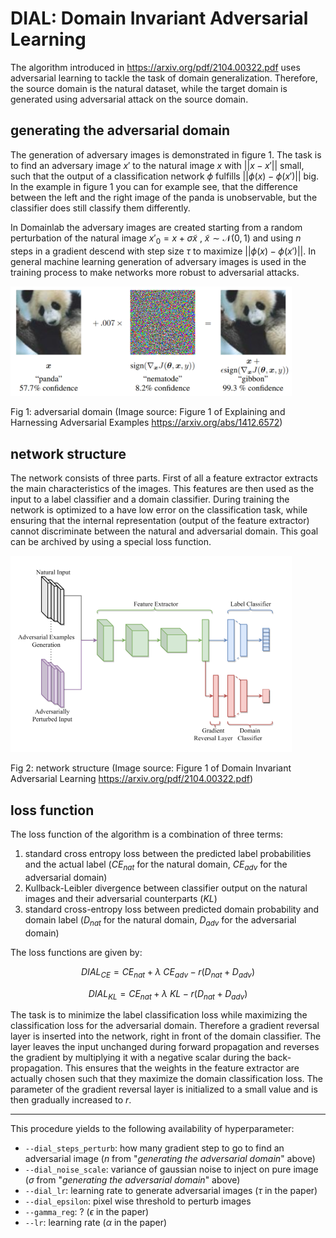 # DIAL: Domain Invariant Adversarial Learning

The algorithm introduced in https://arxiv.org/pdf/2104.00322.pdf uses adversarial learning to tackle the task of domain generalization. Therefore, the source domain is the natural dataset, while the target domain is generated using adversarial attack on the source domain.


## generating the adversarial domain

The generation of adversary images is demonstrated in figure 1.
The task is to find an adversary image $x'$ to the natural image $x$ with $||x- x'||$ small, such that the output of a classification network $\phi$ fulfills $||\phi(x) - \phi(x')||$ big. In the example in figure 1 you can for example see, that the difference between the left and the right image of the panda is unobservable, but the classifier does still classify them differently.  

In Domainlab the adversary images are created starting from a random perturbation of the natural image $x'_0 = x + \sigma \tilde{x}~$, $\tilde{x} \sim \mathcal{N}(0, 1)$ and using $n$ steps in a gradient descend with step size $\tau$ to maximize $||\phi(x) - \phi(x')||$. In general machine learning generation of adversary images is used in the training process to make networks more robust to adversarial attacks.

<img src="figs/adv_example.png" width="450"> 

Fig 1: adversarial domain (Image source: Figure 1 of Explaining and Harnessing Adversarial Examples https://arxiv.org/abs/1412.6572)

## network structure

The network consists of three parts. First of all a feature extractor extracts the main characteristics of the images. This features are then used as the input to a label classifier and a domain classifier. 
During training the network is optimized to a have low error on the classification task, while ensuring that the internal representation (output of the feature extractor) cannot discriminate between the natural and adversarial domain. This goal can be archived by using a special loss function.


<img src="figs/DIAL_netw.png" width="450"> 

Fig 2: network structure (Image source: Figure 1 of Domain Invariant Adversarial Learning https://arxiv.org/pdf/2104.00322.pdf)

## loss function

The loss function of the algorithm is a combination of three terms:

1. standard cross entropy loss between the predicted label probabilities and the actual label ($CE_{nat}$ for the natural domain, $CE_{adv}$ for the adversarial domain)
2. Kullback-Leibler divergence between classifier output on the natural images and their adversarial counterparts ($KL$)
3. standard cross-entropy loss between predicted domain probability and domain label ($D_{nat}$ for the natural domain, $D_{adv}$ for the adversarial domain)

The loss functions are given by:

$$
DIAL_{CE} = CE_{nat} + \lambda ~ CE_{adv} - r(D_{nat} + D_{adv}) 
$$

$$
DIAL_{KL} = CE_{nat} + \lambda ~ KL - r(D_{nat} + D_{adv})
$$

The task is to minimize the label classification loss while maximizing the classification loss for the adversarial domain. Therefore a gradient reversal layer is inserted into the network, right in front of the domain classifier. The layer leaves the input unchanged during forward propagation and reverses the gradient by multiplying it with a negative scalar during the back-propagation. This ensures that the weights in the feature extractor are actually chosen such that they maximize the domain classification loss. The parameter of the gradient reversal layer is initialized to a small value and is then gradually increased to $r$. 


---

This procedure yields to the following availability of hyperparameter:
- `--dial_steps_perturb`: how many gradient step to go to find an adversarial image ($n$ from "*generating the adversarial domain*" above)
- `--dial_noise_scale`: variance of gaussian noise to inject on pure image ($\sigma$ from "*generating the adversarial domain*" above)
- `--dial_lr`: learning rate to generate adversarial images ($\tau$ in the paper)
- `--dial_epsilon`: pixel wise threshold to perturb images
- `--gamma_reg`: ? ($\epsilon$ in the paper)
- `--lr`: learning rate ($\alpha$ in the paper)
